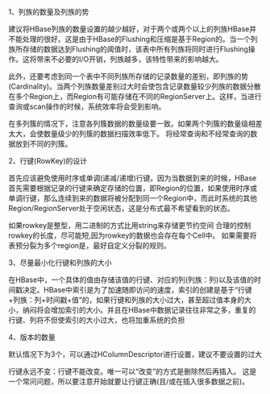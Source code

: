 1、列族的数量及列族的势

建议将HBase列族的数量设置的越少越好，对于两个或两个以上的列族HBase并不能处理的很好。这是由于HBase的Flushing和压缩是基于Region的。当一个列族所存储的数据达到Flushing的阈值时，该表中所有列族将同时进行Flushing操作。这将带来不必要的I/O开销，列族越多，该特性带来的影响越大。

此外，还要考虑到同一个表中不同列族所存储的记录数量的差别，即列族的势(Cardinality)。当两个列族数量差别过大时会使包含记录数量较少列族的数据分散在多个Region上，而Region有可能存储在不同的RegionServer上。这样，当进行查询或scan操作的时候，系统效率将会受到影响。

在多列簇的情况下，注意各列簇数据的数量级要一致。如果两个列簇的数量级相差太大，会使数量级少的列簇的数据扫描效率低下。
将经常查询和不经常查询的数据放到不同的列簇。

2、行键(RowKey)的设计

首先应该避免使用时序或单调(递减/递增)行键。因为当数据到来的时候，HBase首先需要根据记录的行键来确定存储的位置，即Region的位置，如果使用时序或单调行键，那么连续到来的数据将被分配到同一个Region中，而此时系统的其他Region/RegionServer处于空闲状态，这是分布式最不希望看到的状态。

如果rowkey是整型，用二进制的方式比用string来存储更节约空间
合理的控制rowkey的长度，尽可能短,因为rowkey的数据也会存在每个Cell中。
如果需要将表预分裂为多个region是，最好自定义分裂的规则。

3、尽量最小化行键和列族的大小

在HBase中，一个具体的值由存储该值的行键、对应的列(列族：列)以及该值的时间戳决定。HBase中索引是为了加速随即访问的速度，索引的创建是基于“行键+列族：列+时间戳+值”的，如果行键和列族的大小过大，甚至超过值本身的大小，纳闷将会增加索引的大小。并且在HBase中数据记录往往非常之多，重复的行键、列将不但使索引的大小过大，也将加重系统的负担

4、版本的数量

默认情况下为3个，可以通过HColumnDescriptor进行设置，建议不要设置的过大


行键永远不变：行键不能改变。唯一可以“改变”的方式是删除然后再插入。
这是一个常问问题，所以要注意开始就要让行键正确(且/或在插入很多数据之前)。